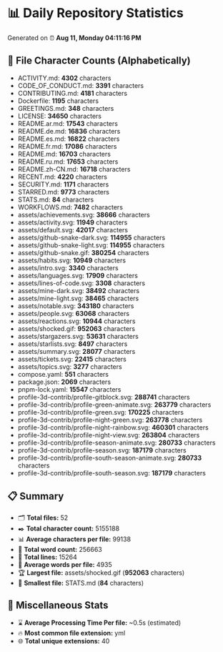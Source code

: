 # 📊 Daily Repository Statistics
Generated on ⏰ **Aug 11, Monday 04:11:16 PM**

## 📂 File Character Counts (Alphabetically)
- ACTIVITY.md: **4302** characters
- CODE_OF_CONDUCT.md: **3391** characters
- CONTRIBUTING.md: **4181** characters
- Dockerfile: **1195** characters
- GREETINGS.md: **348** characters
- LICENSE: **34650** characters
- README.ar.md: **17543** characters
- README.de.md: **16836** characters
- README.es.md: **16822** characters
- README.fr.md: **17086** characters
- README.md: **16703** characters
- README.ru.md: **17653** characters
- README.zh-CN.md: **16718** characters
- RECENT.md: **4220** characters
- SECURITY.md: **1171** characters
- STARRED.md: **9773** characters
- STATS.md: **84** characters
- WORKFLOWS.md: **7482** characters
- assets/achievements.svg: **38666** characters
- assets/activity.svg: **11949** characters
- assets/default.svg: **42017** characters
- assets/github-snake-dark.svg: **114955** characters
- assets/github-snake-light.svg: **114955** characters
- assets/github-snake.gif: **380254** characters
- assets/habits.svg: **10949** characters
- assets/intro.svg: **3340** characters
- assets/languages.svg: **17909** characters
- assets/lines-of-code.svg: **3308** characters
- assets/mine-dark.svg: **38492** characters
- assets/mine-light.svg: **38465** characters
- assets/notable.svg: **343180** characters
- assets/people.svg: **63068** characters
- assets/reactions.svg: **10944** characters
- assets/shocked.gif: **952063** characters
- assets/stargazers.svg: **53631** characters
- assets/starlists.svg: **8497** characters
- assets/summary.svg: **28077** characters
- assets/tickets.svg: **22415** characters
- assets/topics.svg: **3277** characters
- compose.yaml: **551** characters
- package.json: **2069** characters
- pnpm-lock.yaml: **15547** characters
- profile-3d-contrib/profile-gitblock.svg: **288741** characters
- profile-3d-contrib/profile-green-animate.svg: **263779** characters
- profile-3d-contrib/profile-green.svg: **170225** characters
- profile-3d-contrib/profile-night-green.svg: **263778** characters
- profile-3d-contrib/profile-night-rainbow.svg: **460301** characters
- profile-3d-contrib/profile-night-view.svg: **263804** characters
- profile-3d-contrib/profile-season-animate.svg: **280733** characters
- profile-3d-contrib/profile-season.svg: **187179** characters
- profile-3d-contrib/profile-south-season-animate.svg: **280733** characters
- profile-3d-contrib/profile-south-season.svg: **187179** characters

## 📋 Summary
- 🗂️ **Total files:** 52
- ✒️ **Total character count:** 5155188
- 📊 **Average characters per file:** 99138
- 📝 **Total word count:** 256663
- 🧾 **Total lines:** 15264
- 📐 **Average words per file:** 4935
- 🏆 **Largest file:** assets/shocked.gif (**952063** characters)
- 🥉 **Smallest file:** STATS.md (**84** characters)

## 🌟 Miscellaneous Stats
- ⌛ **Average Processing Time Per file:** ~0.5s (estimated)
- 🔥 **Most common file extension:** yml
- 🌐 **Total unique extensions:** 40
